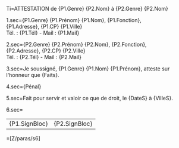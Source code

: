 Ti=ATTESTATION de {P1.Genre} {P2.Nom} à {P2.Genre} {P2.Nom}

1.sec={P1.Genre} {P1.Prénom} {P1.Nom}, {P1.Fonction},<br>{P1.Adresse}, {P1.CP} {P1.Ville}<br>Tél. : {P1.Tél} - Mail : {P1.Mail}

2.sec={P2.Genre} {P2.Prénom} {P2.Nom}, {P2.Fonction},<br>{P2.Adresse}, {P2.CP} {P2.Ville}<br>Tél. : {P2.Tél} - Mail : {P2.Mail}

3.sec=Je soussigné, {P1.Genre} {P1.Nom} {P1.Prénom}, atteste sur l'honneur que {Faits}.

4.sec={Pénal}

5.sec=Fait pour servir et valoir ce que de droit, le {DateS} à {VilleS}.

6.sec=<table><tr><td>{P1.SignBloc}</td><td>{P2.SignBloc}</td></tr></table>

=[Z/paras/s6]